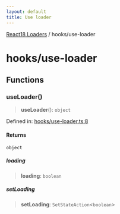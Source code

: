 ```yaml
---
layout: default
title: Use loader
---
```


[React18 Loaders](../modules.md) / hooks/use-loader

# hooks/use-loader

## Functions

### useLoader()

> **useLoader**(): `object`

Defined in: [hooks/use-loader.ts:8](https://github.com/react18-tools/turborepo-template/blob/de6102944e5df3b46e5a15ffb1a9b32d2acfa295/lib/src/hooks/use-loader.ts#L8)

#### Returns

`object`

##### loading

> **loading**: `boolean`

##### setLoading

> **setLoading**: `SetStateAction`\<`boolean`\>
